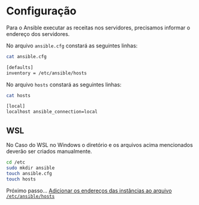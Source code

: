 # Configuração

Para o Ansible executar as receitas nos servidores, precisamos informar o endereço dos servidores.

No arquivo `ansible.cfg` constará as seguintes linhas:

```bash
cat ansible.cfg

[defaults]
inventory = /etc/ansible/hosts
```

No arquivo `hosts` constará as seguintes linhas:

```bash
cat hosts

[local]
localhost ansible_connection=local
```

## WSL

No Caso do WSL no Windows o diretório e os arquivos acima mencionados deverão ser criados manualmente.

```bash
cd /etc
sudo mkdir ansible
touch ansible.cfg
touch hosts
```

Próximo passo... [Adicionar os endereços das instâncias ao arquivo `/etc/ansible/hosts`](hosts.md)